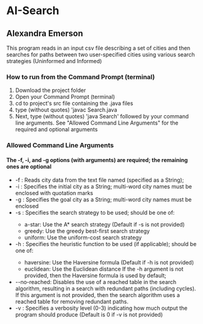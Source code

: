 # AI-Search
## Alexandra Emerson
This program reads in an input csv file describing a set of cities and then searches for paths between two user-specified cities using various search strategies (Uninformed and Informed)

### How to run from the Command Prompt (terminal)

1. Download the project folder
2. Open your Command Prompt (terminal)
3. cd to project's src file containing the .java files
4. type (without quotes) 'javac Search.java
5. Next, type (without quotes) 'java Search' followed by your command line arguments. See "Allowed Command Line Arguments" for the required and optional arguments

### Allowed Command Line Arguments
#### The -f, -i, and -g options (with arguments) are required; the remaining ones are optional
* -f <FILENAME>: Reads city data from the text file named <FILENAME> (specified as a String);
* -i <STRING>: Specifies the initial city as a String; multi-word city names must be enclosed with quotation marks
* -g <STRING>: Specifies the goal city as a String; multi-word city names must be enclosed
* -s <STRING>: Specifies the search strategy to be used; <STRING> should be one of:
  * a-star: Use the A* search strategy (Default if -s is not provided)
  * greedy: Use the greedy best-first search strategy
  * uniform: Use the uniform-cost search strategy
* -h <STRING>: Specifies the heuristic function to be used (if applicable); <STRING> should be
one of:
  * haversine: Use the Haversine formula (Default if -h is not provided)
  * euclidean: Use the Euclidean distance
If the -h argument is not provided, then the Haversine formula is used by default;
* --no-reached: Disables the use of a reached table in the search algorithm, resulting in a search with redundant paths (including cycles). If this argument is not provided,
then the search algorithm uses a reached table for removing redundant paths.
* -v <INTEGER>: Specifies a verbosity level (0-3) indicating how much output the program should produce (Default is 0 if -v is not provided)

